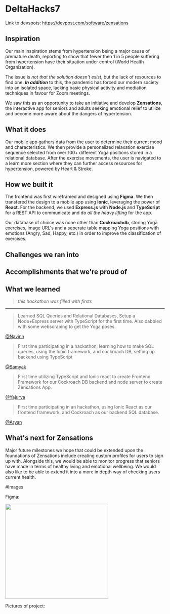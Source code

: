 # DeltaHacks7
Link to devspots: https://devpost.com/software/zensations


## Inspiration

Our main inspiration stems from hypertension being a major cause of premature death, reporting to show that fewer then 1 in 5 people suffering from hypertension have their situation under control (World Health Organization). 

The issue is *not that the solution doesn't exist*, but the lack of resources to find one. **_In addition_** to this, the pandemic has forced our modern society into an isolated space, lacking basic physical activity  and mediation techniques in favour for Zoom meetings.

We saw this as an opportunity to take an initiative and develop **Zensations**, the interactive app for seniors and adults seeking emotional relief to utilize and become more aware about the dangers of hypertension.

## What it does

Our mobile app gathers data from the user to determine their current mood and characteristics. We then provide a personalized relaxation exercise sequence selected from over 100+ different Yoga positions stored in a relational database. After the exercise movements, the user is navigated to a learn more section where they can further access resources for hypertension, powered by Heart & Stroke.

## How we built it

The frontend was first wireframed and designed using **Figma**. We then transfered the design to a mobile app using **Ionic**, leveraging the power of **React**. For the backend, we used **Express.js** with **Node.js** and **TypeScript** for a REST API to communicate and do *all the heavy lifting* for the app.

Our database of choice was none other than **Cockroachdb**, storing Yoga exercises, image URL's and a seperate table mapping Yoga positions with emotions (Angry, Sad, Happy, etc.) in order to improve the classification of exercises. 

## Challenges we ran into

## Accomplishments that we're proud of

## What we learned  
> *this hackathon was filled with firsts*    
   
---  
    
> Learned SQL Queries and Relational Databases, Setup a Node+Express server with TypeScript for the first time. Also dabbled with some webscraping to get the Yoga poses.    
  
[@Navinn](https://navn.me)  
  
> First time participating in a hackathon, learning how to make SQL queries, using the Ionic framework, and cockroach DB, setting up backend using TypeScript
  
[@Samyak](https://samyakmehta.me)

> First time utilizing TypeScript and Ionic react to create Frontend Framework for our Cockroach DB backend and node server to create Zensations App.
  
[@Yajurva](https://yajurvatrivedi.me)
  
> First time participating in an hackathon, using Ionic React as our frontend framework, and Cockroach as our backend SQL database.  
  
[@Aryan](https://arypat.me)

## What's next for Zensations

Major future milestones we hope that could be extended upon the foundations of Zensations include creating custom profiles for users to sign up with. Alongside this, we would be able to monitor progress that seniors have made in terms of healthy living and emotional wellbeing. We would also like to be able to extend it into a more in depth way of checking users current health.




#Images

Figma:


<img height="300" width="325" src="https://github.com/yaj-23/DeltaHacks7/blob/main/docs/figma.jpg" />


Pictures of project:
